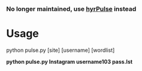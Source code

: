 ### No longer maintained, use [hyrPulse](https://github.com/Ethical-H4CK3R/hyprPulse) instead

# Usage
python pulse.py [site] [username] [wordlist]

**python pulse.py Instagram username103 pass.lst**
